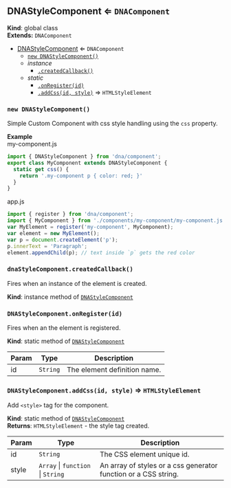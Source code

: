 <a name="DNAStyleComponent"></a>

## DNAStyleComponent ⇐ <code>DNAComponent</code>
**Kind**: global class  
**Extends:** <code>DNAComponent</code>  

* [DNAStyleComponent](#DNAStyleComponent) ⇐ <code>DNAComponent</code>
    * [`new DNAStyleComponent()`](#new_DNAStyleComponent_new)
    * _instance_
        * [`.createdCallback()`](#DNAStyleComponent+createdCallback)
    * _static_
        * [`.onRegister(id)`](#DNAStyleComponent.onRegister)
        * [`.addCss(id, style)`](#DNAStyleComponent.addCss) ⇒ <code>HTMLStyleElement</code>

<a name="new_DNAStyleComponent_new"></a>

### `new DNAStyleComponent()`
Simple Custom Component with css style handling using the `css` property.

**Example**  
my-component.js
```js
import { DNAStyleComponent } from 'dna/component';
export class MyComponent extends DNAStyleComponent {
  static get css() {
    return '.my-component p { color: red; }'
  }
}
```
app.js
```js
import { register } from 'dna/component';
import { MyComponent } from './components/my-component/my-component.js';
var MyElement = register('my-component', MyComponent);
var element = new MyElement();
var p = document.createElement('p');
p.innerText = 'Paragraph';
element.appendChild(p); // text inside `p` gets the red color
```
<a name="DNAStyleComponent+createdCallback"></a>

### `dnaStyleComponent.createdCallback()`
Fires when an instance of the element is created.

**Kind**: instance method of <code>[DNAStyleComponent](#DNAStyleComponent)</code>  
<a name="DNAStyleComponent.onRegister"></a>

### `DNAStyleComponent.onRegister(id)`
Fires when an the element is registered.

**Kind**: static method of <code>[DNAStyleComponent](#DNAStyleComponent)</code>  

| Param | Type | Description |
| --- | --- | --- |
| id | <code>String</code> | The element definition name. |

<a name="DNAStyleComponent.addCss"></a>

### `DNAStyleComponent.addCss(id, style)` ⇒ <code>HTMLStyleElement</code>
Add `<style>` tag for the component.

**Kind**: static method of <code>[DNAStyleComponent](#DNAStyleComponent)</code>  
**Returns**: <code>HTMLStyleElement</code> - the style tag created.  

| Param | Type | Description |
| --- | --- | --- |
| id | <code>String</code> | The CSS element unique id. |
| style | <code>Array</code> &#124; <code>function</code> &#124; <code>String</code> | An array of styles or a css generator function or a CSS string. |

